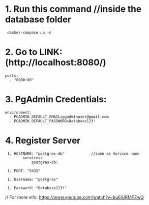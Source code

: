 # 1. Run this command                 //inside the database folder

     docker-compose up -d 



# 2. Go to LINK:  (http://localhost:8080/)

    ports:
      - "8080:80"



# 3. PgAdmin Credentials: 

    environment:
      - PGADMIN_DEFAULT_EMAIL=pgadminuser@gmail.com
      - PGADMIN_DEFAULT_PASSWORD=Database123!



# 4. Register Server

     1. HOSTNAME: "postgres-db"            //same as Service name
            services:
                postgres-db:

     1. PORT: "5432"

     1. Username: "postgres"

     1. Password: "Database123!"



// For more info: https://www.youtube.com/watch?v=bu6IURMFZwQ